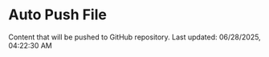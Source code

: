# Auto Push File

Content that will be pushed to GitHub repository.
Last updated: 06/28/2025, 04:22:30 AM